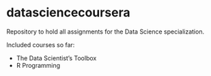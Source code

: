 datasciencecoursera
===================

Repository to hold all assignments for the Data Science specialization. 

Included courses so far: 

- The Data Scientist’s Toolbox
- R Programming